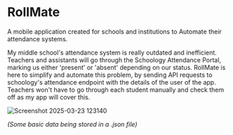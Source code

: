 # RollMate
A mobile application created for schools and institutions to Automate their attendance systems.



My middle school's attendance system is really outdated and inefficient. Teachers and assistants will go through the Schoology Attendance Portal, marking us either 'present' or 'absent' depending on our status. 
RollMate is here to simplify and automate this problem, by sending API requests to schoology's attendance endpoint with the details of the user of the app. Teachers won't have to go through each student manually and check them off as my app will cover this.



![Screenshot 2025-03-23 123140](https://github.com/user-attachments/assets/d3fc28d2-09d3-47c2-ac07-f50e43dd6533)

*(Some basic data being stored in a .json file)*


